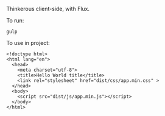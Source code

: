 Thinkerous client-side, with Flux.

To run:

    gulp


To use in project:

    <!doctype html>
    <html lang="en">
      <head>
        <meta charset="utf-8">
        <title>Hello World title</title>
        <link rel="stylesheet" href="dist/css/app.min.css" >
      </head>
      <body>
        <script src="dist/js/app.min.js"></script>
      </body>
    </html>